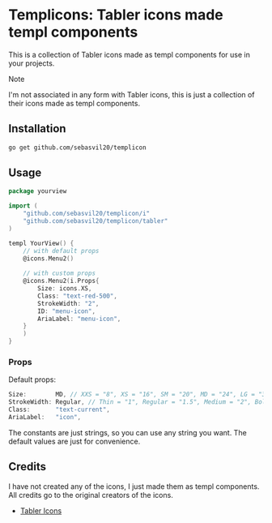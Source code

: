 # Templicons: Tabler icons made templ components
This is a collection of Tabler icons made as templ components for use in your projects.

> [!NOTE]
> I'm not associated in any form with Tabler icons, this is just a collection of their icons made as templ components.

## Installation
```bash
go get github.com/sebasvil20/templicon
```

## Usage
```go
package yourview

import (
    "github.com/sebasvil20/templicon/i"
    "github.com/sebasvil20/templicon/tabler"
)

templ YourView() {
    // with default props
    @icons.Menu2()
    
    // with custom props
    @icons.Menu2(i.Props{
        Size: icons.XS,
        Class: "text-red-500",
        StrokeWidth: "2",
        ID: "menu-icon",
        AriaLabel: "menu-icon",
    }
    )
}
```

### Props
Default props:
```go
Size:        MD, // XXS = "8", XS = "16", SM = "20", MD = "24", LG = "32", XL = "48", XXL = "64"
StrokeWidth: Regular, // Thin = "1", Regular = "1.5", Medium = "2", Bold = "2.5", Heavy = "3"
Class:       "text-current",
AriaLabel:   "icon",
```

The constants are just strings, so you can use any string you want. The default values are just for convenience.

## Credits
I have not created any of the icons, I just made them as templ components. All credits go to the original creators of the icons.
- [Tabler Icons](https://tabler.io/icons)